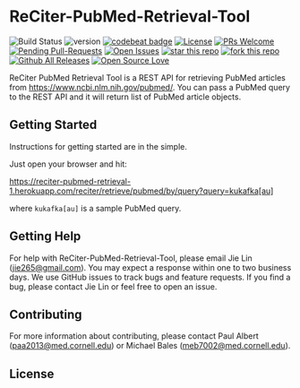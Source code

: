 # ReCiter-PubMed-Retrieval-Tool

![Build Status](https://codebuild.us-east-1.amazonaws.com/badges?uuid=eyJlbmNyeXB0ZWREYXRhIjoiV0w5MExveXNpdzBrL1hRMDlmYjhLNjRFek1NdTVxMk9BOWZEcDdxVENuZXNQS0FGdlZxY3h3Smd1b3ArTVhNTzUvK1pXVlI3N1JkdmRXNiswc1VPcHNjPSIsIml2UGFyYW1ldGVyU3BlYyI6IllneSs4bG9NNmMyeEtWOTkiLCJtYXRlcmlhbFNldFNlcmlhbCI6MX0%3D&branch=master)
![version](https://img.shields.io/badge/version-1.0-blue.svg?maxAge=2592000)
[![codebeat badge](https://codebeat.co/badges/26e88904-3263-47f3-a246-7c65979cca46)](https://codebeat.co/projects/github-com-wcmc-its-reciter-pubmed-retrieval-tool-master)
[![License](https://img.shields.io/badge/License-Apache%202.0-blue.svg)](https://opensource.org/licenses/Apache-2.0)
[![PRs Welcome](https://img.shields.io/badge/PRs-welcome-brightgreen.svg?style=flat-square)](http://makeapullrequest.com)
[![Pending Pull-Requests](http://githubbadges.herokuapp.com/wcmc-its/ReCiter-PubMed-Retrieval-Tool/pulls.svg?style=flat)](https://github.com/wcmc-its/ReCiter-PubMed-Retrieval-Tool/pulls)
[![Open Issues](http://githubbadges.herokuapp.com/wcmc-its/ReCiter-PubMed-Retrieval-Tool/issues.svg?style=flat)](https://github.com/wcmc-its/ReCiter-PubMed-Retrieval-Tool/issues)
[![star this repo](http://githubbadges.com/star.svg?user=wcmc-its&repo=ReCiter-PubMed-Retrieval-Tool&style=flat)](https://github.com/wcmc-its/ReCiter-PubMed-Retrieval-Tool)
[![fork this repo](http://githubbadges.com/fork.svg?user=wcmc-its&repo=ReCiter-PubMed-Retrieval-Tool&style=flat)](https://github.com/wcmc-its/ReCiter-PubMed-Retrieval-Tool/fork)
[![Github All Releases](https://img.shields.io/github/downloads/wcmc-its/ReCiter-PubMed-Retrieval-Tool/total.svg)]()
[![Open Source Love](https://badges.frapsoft.com/os/v3/open-source.svg?v=102)](https://github.com/wcmc-its/ReCiter-PubMed-Retrieval-Tool/) 

ReCiter PubMed Retrieval Tool is a REST API for retrieving PubMed articles from https://www.ncbi.nlm.nih.gov/pubmed/. You can pass a PubMed query to the REST API and it will return list of PubMed article objects.

## Getting Started

Instructions for getting started are in the simple.

Just open your browser and hit:

https://reciter-pubmed-retrieval-1.herokuapp.com/reciter/retrieve/pubmed/by/query?query=kukafka[au] 

where `kukafka[au]` is a sample PubMed query.

<!--1. Install [jdk 8](http://www.oracle.com/technetwork/java/javase/downloads/index-jsp-138363.html) or higher.
2. Import project into Eclipse, Intellij or your favorite IDE.
3. Clone the project into your local workspace by `git clone https://github.com/wcmc-its/ReCiter-PubMed-Retrieval-Tool.git`.
-->
## Getting Help

For help with ReCiter-PubMed-Retrieval-Tool, please email Jie Lin (jie265@gmail.com). You may expect a response within one to two business days. We use GitHub issues to track bugs and feature requests. If you find a bug, please contact Jie Lin or feel free to open an issue.

## Contributing

For more information about contributing, please contact Paul Albert (paa2013@med.cornell.edu) or Michael Bales (meb7002@med.cornell.edu).

## License
